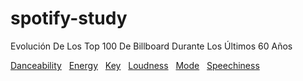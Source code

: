 # spotify-study
 Evolución De Los Top 100 De Billboard Durante Los Últimos 60 Años

[Danceability](https://postcode-x.web.app/posts/spotify-api-evolucion-audio-features-top-100-billboard-durante-ultimos-60-años-danceability)
&nbsp;
[Energy](https://postcode-x.web.app/posts/spotify-api-evolucion-audio-features-top-100-billboard-durante-ultimos-60-años-energy)
&nbsp;
[Key](https://postcode-x.web.app/posts/spotify-api-evolucion-audio-features-top-100-billboard-durante-ultimos-60-años-key)
&nbsp;
[Loudness](https://postcode-x.web.app/posts/spotify-api-evolucion-audio-features-top-100-billboard-durante-ultimos-60-años-loudness)
&nbsp;
[Mode](https://postcode-x.web.app/posts/spotify-api-evolucion-audio-features-top-100-billboard-durante-ultimos-60-años-mode)
&nbsp;
[Speechiness](https://postcode-x.web.app/posts/spotify-api-evolucion-audio-features-top-100-billboard-durante-ultimos-60-años-speechiness)
